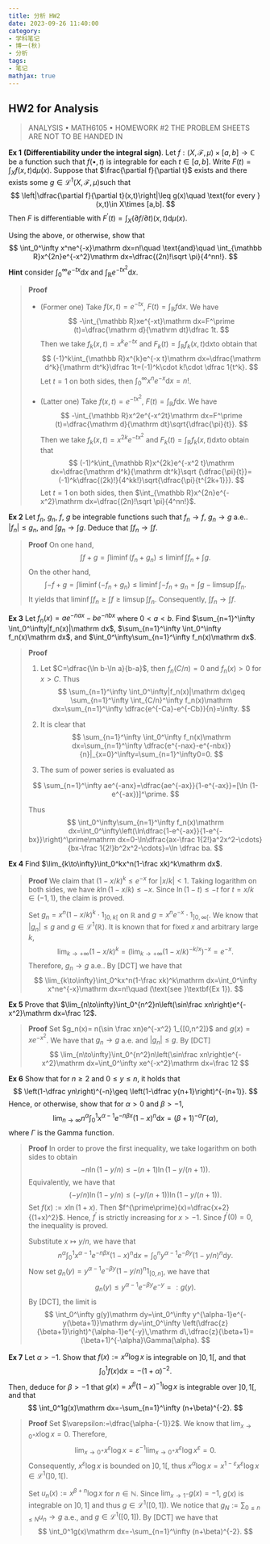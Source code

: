```yaml
---
title: 分析 HW2
date: 2023-09-26 11:40:00
category: 
- 学科笔记
- 博一(秋)
- 分析
tags: 
- 笔记
mathjax: true
---
```


## HW2 for Analysis

> ANALYSIS $\bullet$ MATH6105 $\bullet$ HOMEWORK \#2
> THE PROBLEM SHEETS ARE NOT TO BE HANDED IN

**Ex 1** **(Differentiability under the integral sign)**. Let $f:(X,\mathscr F,\mu)\times [a,b]\to \mathbb C$ be a function such that $f(\bullet ,t)$ is integrable for each $t\in [a,b]$. Write $F(t)=\int_Xf(x,t)\mathrm d\mu(x)$. Suppose that $\frac{\partial f}{\partial t}$ exists and there exists some $g\in \mathscr L^1(X,\mathscr F,\mu)$​ such that
$$
\left|\dfrac{\partial f}{\partial t}(x,t)\right|\leq g(x)\quad \text{for every }(x,t)\in X\times [a,b]. 
$$
Then $F$ is differentiable with $F^\prime(t)=\int_X(\partial f/\partial t)(x,t)\mathrm d\mu(x)$. 

Using the above, or otherwise, show that
$$
\int_0^\infty x^ne^{-x}\mathrm dx=n!\quad \text{and}\quad \int_{\mathbb R}x^{2n}e^{-x^2}\mathrm dx=\dfrac{(2n)!\sqrt \pi}{4^nn!}.
$$
**Hint** consider $\int_0^\infty e^{-tx}\mathrm dx$ and $\int_{\mathbb R}e^{-tx^2}\mathrm dx$. 

> **Proof** 
>
> * (Former one) Take $f(x,t)=e^{-tx}$, $F(t)=\int_{\mathbb R} f\mathrm dx$. We have 
>   $$
>   -\int_{\mathbb R}xe^{-xt}\mathrm dx=F^\prime (t)=\dfrac{\mathrm d}{\mathrm dt}\dfrac 1t.
>   $$
>   Then we take $f_k(x,t)=x^{k}e^{-tx}$ and $F_k(t)=\int_{\mathbb R}f_k(x,t)\mathrm dx$​ to obtain that
>   $$
>   (-1)^k\int_{\mathbb R}x^{k}e^{-x t}\mathrm dx=\dfrac{\mathrm d^k}{\mathrm dt^k}\dfrac 1t=(-1)^k\cdot k!\cdot \dfrac 1{t^k}.
>   $$
>   Let $t=1$ on both sides, then $\int_0^\infty x^ne^{-x}\mathrm dx=n!$. 
>
> * (Latter one) Take $f(x,t)=e^{-tx^2}$, $F(t)=\int_{\mathbb R} f\mathrm dx$. We have 
>   $$
>   -\int_{\mathbb R}x^2e^{-x^2t}\mathrm dx=F^\prime (t)=\dfrac{\mathrm d}{\mathrm dt}\sqrt{\dfrac{\pi}{t}}.
>   $$
>   Then we take $f_k(x,t)=x^{2k}e^{-tx^2}$ and $F_k(t)=\int_{\mathbb R}f_k(x,t)\mathrm dx$​ to obtain that
>   $$
>   (-1)^k\int_{\mathbb R}x^{2k}e^{-x^2 t}\mathrm dx=\dfrac{\mathrm d^k}{\mathrm dt^k}\sqrt {\dfrac{\pi}{t}}=(-1)^k\dfrac{(2k)!}{4^kk!}\sqrt{\dfrac{\pi}{t^{2k+1}}}.
>   $$
>   Let $t=1$ on both sides, then $\int_{\mathbb R}x^{2n}e^{-x^2}\mathrm dx=\dfrac{(2n)!\sqrt \pi}{4^nn!}$. 

**Ex 2** Let $f_n$, $g_n$, $f$, $g$ be integrable functions such that $f_n\to f$, $g_n\to g$ a.e.. $|f_n|\leq g_n$, and $\int g_n\to \int g$. Deduce that $\int f_n\to \int f$. 

> **Proof** On one hand, 
> $$
> \int f+g=\int \liminf (f_n+g_n)\leq \liminf\int f_n+\int g.
> $$
> On the other hand, 
> $$
> \int -f+g=\int\liminf (-f_n+g_n)\leq \liminf\int -f_n+g_n= \int g-\limsup\int f_n.
> $$
> It yields that $\liminf\int f_n\geq \int f\geq \limsup\int f_n$. Consequently, $\int f_n\to \int f$. 

**Ex 3** Let $f_n(x)=ae^{-nax}-be^{-nbx}$ where $0<a<b$. Find $\sum_{n=1}^\infty \int_0^\infty|f_n(x)|\mathrm dx$, $\sum_{n=1}^\infty \int_0^\infty f_n(x)\mathrm dx$, and $\int_0^\infty\sum_{n=1}^\infty f_n(x)\mathrm dx$. 

> **Proof** 
>
> 1. Let $C=\dfrac{\ln b-\ln a}{b-a}$, then $f_n(C/n)=0$ and $f_n(x)>0$ for $x>C$. Thus 
>    $$
>    \sum_{n=1}^\infty \int_0^\infty|f_n(x)|\mathrm dx\geq \sum_{n=1}^\infty \int_{C/n}^\infty f_n(x)\mathrm dx=\sum_{n=1}^\infty \dfrac{e^{-Ca}-e^{-Cb}}{n}=\infty.
>    $$
>
> 2. It is clear that
>    $$
>    \sum_{n=1}^\infty \int_0^\infty f_n(x)\mathrm dx=\sum_{n=1}^\infty \dfrac{e^{-nax}-e^{-nbx}}{n}|_{x=0}^\infty=\sum_{n=1}^\infty0=0.
>    $$
>
> 3. The sum of power series is evaluated as
>
> $$
> \sum_{n=1}^\infty ae^{-anx}=\dfrac{ae^{-ax}}{1-e^{-ax}}=[\ln (1-e^{-ax})]^\prime.
> $$
>
> Thus 
> $$
> \int_0^\infty\sum_{n=1}^\infty f_n(x)\mathrm dx=\int_0^\infty\left(\ln\dfrac{1-e^{-ax}}{1-e^{-bx}}\right)^\prime\mathrm dx=0-\ln\dfrac{ax-\frac 1{2!}a^2x^2-\cdots}{bx-\frac 1{2!}b^2x^2-\cdots}=\ln \dfrac ba.
> $$

**Ex 4** Find $\lim_{k\to\infty}\int_0^kx^n(1-\frac xk)^k\mathrm dx$. 

> **Proof** We claim that $(1-x/k)^k\leq e^{-x}$ for $|x/k|<1$. Taking logarithm on both sides, we have $k\ln (1-x/k)\leq -x$. Since $\ln (1-t)\leq -t$ for $t=x/k\in (-1,1)$, the claim is proved. 
>
> Set $g_n=x^n(1-x/k)^k\cdot 1_{]0,k[}$ on $\mathbb R$ and $g= x^ne^{-x}\cdot 1_{]0,\infty[}$. We know that $|g_n|\leq g$ and $g\in \mathscr L^1(\mathbb R)$. It is known that for fixed $x$ and arbitrary large $k$, 
> $$
> \lim_{k\to+\infty}(1-x/k)^k=\left(\lim_{k\to+\infty}(1-x/k)^{-k/x}\right)^{-x}=e^{-x}.
> $$
> Therefore, $g_n\to g$ a.e.. By [DCT] we have that
> $$
> \lim_{k\to\infty}\int_0^kx^n(1-\frac xk)^k\mathrm dx=\int_0^\infty x^ne^{-x}\mathrm dx=n!\quad (\text{see }\textbf{Ex 1}).
> $$

**Ex 5** Prove that $\lim_{n\to\infty}\int_0^{n^2}n\left(\sin\frac xn\right)e^{-x^2}\mathrm dx=\frac 12$. 

> **Proof** Set $g_n(x)= n(\sin \frac xn)e^{-x^2} 1_{[0,n^2]}$ and $g(x)=xe^{-x^2}$. We have that $g_n\to g$ a.e. and $|g_n|\leq g$. By [DCT]
> $$
> \lim_{n\to\infty}\int_0^{n^2}n\left(\sin\frac xn\right)e^{-x^2}\mathrm dx=\int_0^\infty xe^{-x^2}\mathrm dx=\frac 12
> $$

**Ex 6** Show that for $n\geq 2$ and $0\leq y\leq n$, it holds that 
$$
\left(1-\dfrac yn\right)^{-n}\geq \left(1-\dfrac y{n+1}\right)^{-(n+1)}.
$$
Hence, or otherwise, show that for $\alpha>0$ and $\beta >-1$, 
$$
\lim_{n\to\infty}n^\alpha\int_0^1x^{\alpha-1}e^{-n\beta x} (1-x)^n\mathrm dx=(\beta+1)^{-\alpha}\Gamma(\alpha),
$$
where $\Gamma$ is the Gamma function. 

> **Proof** In order to prove the first inequality, we take logarithm on both sides to obtain
> $$
> -n\ln (1-y/n)\leq -(n+1)\ln (1-y/(n+1)).
> $$
> Equivalently, we have that 
> $$
> (-y/n)\ln (1-y/n)\leq (-y/(n+1))\ln (1-y/(n+1)).
> $$
> Set $f(x):=x\ln (1+x)$. Then $f^{\prime\prime}(x)=\dfrac{x+2}{(1+x)^2}$. Hence, $f^\prime$ is strictly increasing for $x>-1$. Since $f^\prime (0)=0$, the inequality is proved. 
>
> Substitute $x\mapsto y/n$​, we have that
> $$
> n^\alpha\int_0^1x^{\alpha-1}e^{-n\beta x} (1-x)^n\mathrm dx=
> \int_0^ny^{\alpha-1}e^{-\beta y} (1-y/n)^n\mathrm dy.
> $$
> Now set $g_n(y)=y^{\alpha-1}e^{-\beta y} (1-y/n)^n 1_{[0,n]}$, we have that
> $$
> g_n(y)\leq y^{\alpha-1}e^{-\beta y}e^{-y}=:g(y).
> $$
> By [DCT], the limit is
> $$
> \int_0^\infty g(y)\mathrm dy=\int_0^\infty y^{\alpha-1}e^{-y(\beta+1)}\mathrm dy=\int_0^\infty \left(\dfrac{z}{\beta+1}\right)^{\alpha-1}e^{-y}\,\mathrm d\,\dfrac{z}{\beta+1}=(\beta+1)^{-\alpha}\Gamma(\alpha).
> $$

**Ex 7** Let $\alpha >-1$. Show that $f(x):=x^\alpha\log x$ is integrable on $]0,1[$, and that
$$
\int_0^1f(x)\mathrm dx=-(1+\alpha)^{-2}.
$$
Then, deduce for $\beta >-1$ that $g(x)=x^\beta (1-x)^{-1}\log x$ is integrable over $]0,1[$, and that 
$$
\int_0^1g(x)\mathrm dx=-\sum_{n=1}^\infty (n+\beta)^{-2}.
$$

> **Proof** Set $\varepsilon:=\dfrac{\alpha-(-1)}2$. We know that $\lim_{x\to 0^+}x\log x=0$. Therefore, 
> $$
> \lim_{x\to 0^+}x^\varepsilon\log x=\varepsilon^{-1}\lim_{x\to 0^+}x^\varepsilon\log x^\varepsilon=0.
> $$
> Consequently, $x^\varepsilon \log x$ is bounded on $]0,1[$, thus $x^\alpha\log x=x^{1-\varepsilon} x^\varepsilon\log x\in \mathscr L^1(]0,1[)$. 
>
> Set $u_n(x):=x^{\beta+n}\log x$ for $n\in \mathbb N$. Since $\lim_{x\to 1^-}g(x)=-1$, $g(x)$ is integrable on $]0,1]$ and thus $g\in \mathscr L^1([0,1])$. We notice that $g_N:=\sum_{0\leq n\leq N}u_n\to g$ a.e., and $g\in \mathscr L^1([0,1])$. By [DCT] we have that
> $$
> \int_0^1g(x)\mathrm dx=-\sum_{n=1}^\infty (n+\beta)^{-2}.
> $$
